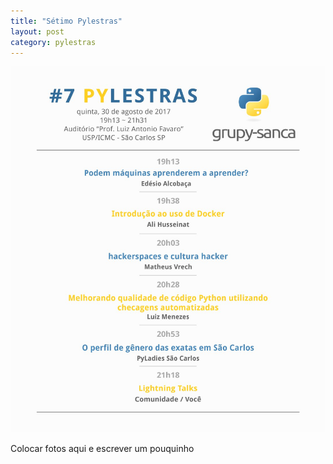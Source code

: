 ```yaml
---
title: "Sétimo Pylestras"
layout: post
category: pylestras
---
```


![](/assets/imgs/7pylestras/7pylestras.jpg)

Colocar fotos aqui e escrever um pouquinho
